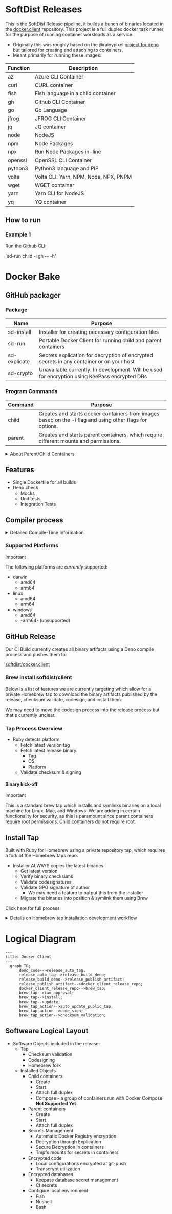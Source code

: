 <!-- markdownlint-disable MD041 -->
<!-- markdownlint-disable MD012 -->
# SoftDist Releases

This is the SoftDist Release pipeline, it builds a bunch of binaries located in the [docker.client](https://github.com/softdist/docker.client) repository.
This project is a full duplex docker task runner for the purpose of running container workloads as a service.

* Originally this was roughly based on the @rainypixel [project for deno](https://jsr.io/@rainypixel/docker-api-ts/doc) but tailored for creating and attaching to containers.
* Meant primarily for running these images:

| Function | Description |
| -------- | ----------- |
| az | Azure CLI Container |
| curl | CURL container |
| fish | Fish language in a child container |
| gh | Github CLI Container |
| go | Go Language |
| jfrog | JFROG CLI Container |
| jq | JQ container |
| node | NodeJS |
| npm | Node Packages |
| npx | Run Node Packages in-line |
| openssl | OpenSSL CLI Container |
| python3 | Python3 language and PIP |
| volta | Volta CLI.  Yarn, NPM, Node, NPX, PNPM |
| wget | WGET container |
| yarn | Yarn CLI for NodeJS |
| yq | YQ container |


## How to run

### Example 1

Run the Github CLI:

`sd-run child -i gh -- -h'

# **Docker Bake**

## GitHub packager

### Package


| Name | Purpose |
| -- | -- |
| sd-install | Installer for creating necessary configuration files |
| sd-run | Portable Docker Client for running child and parent containers |
| sd-explicate | Secrets explication for decryption of encrypted secrets in any container or on your host |
| sd-crypto | Unavailable currently.  In development.  Will be used for encryption using KeePass encrypted DBs |

### Program Commands


| Command | Purpose |
| -- | -- |
| child | Creates and starts docker containers from images based on the -i flag and using other flags for options. |
| parent | Creates and starts parent containers, which require different mounts and permissions. |

<!-- github feature -->
<!-- markdownlint-disable MD033 -->
<details>
  <summary>About Parent/Child Containers</summary>

    ## Parent containers

    Parent containers are designed to run our DSO CLI, which is a portable test runner and CI system that runs in child containers.
    The purpose of parent containers is to volume mount files from both the parent and child containers, and to isolate child container
    workloads for the purpose of running integration test environments locally.

    ## Child containers

    For speed the system is designed to run immutable docker images locally without the need to setup and run the docker client.
    The `sd-run` CLI acts as it's own full duplex Docker CLI, bringing you directly into the container upon launch.
    This allows you to run containers as code right on your host machine.  All files from those containers can be volume mounted from
    the local `.cache.child` directory in the working directory with which you run the CLI.
</details>

## Features

* Single Dockerfile for all builds
* Deno check
  * Mocks
  * Unit tests
  * Integration Tests

## Compiler process

<!-- github feature -->
<!-- markdownlint-disable MD033 -->
<details>
  <summary>Detailed Compile-Time Information</summary>
* Deno compile targets loop:
  * For each platform:
    * Compile all binaries and store them in a single ‘installer’:
    * Tar up all the installers for the ‘all platforms’
    * Install.ts
      * \<os\>.\<platform\>/install
      * revise so this install actually contains the compiled binary files for all the below scripts embedded in a key/value store so these files can be exported to the user’s computer for the os/platform this install runs under.
      * Cosign this single binary
      * Once the files are extracted to the current $binPath ‘configure is called’
      * All child files must be compiled first:
    * sd-install.ts
      * \<os\>.\<platform\>/configure
    * sd-run.ts
      * \<os>.\<platform>/install
    * sd-extricate.ts
      * \<os>.\<platform>/install
    * sd-crypto.ts
    * sd-keepass.ts
</details>

### Supported Platforms


> [!IMPORTANT]
>
> The following platforms are *currently* supported:

* darwin
  * amd64
  * arm64
* linux
  * amd64
  * arm64
* windows
  * amd64
  * -arm64- (unsupported)

## GitHub Release

Our CI Build currently creates all binary artifacts using a Deno compile process and pushes them to:

[softdist/docker.client](https://github.com/softdist/docker.client)

### Brew install softdist/client

Below is a list of features we are currently targeting which allow for a private Homebrew tap to
download the binary artifacts published by the release, checksum validate, codesign, and install them.

We may need to move the codesign process into the release process but that's currently unclear.

### Tap Process Overview

* Ruby detects platform
  * Fetch latest version tag
  * Fetch latest release binary:
    * Tag
    * OS
    * Platform
  * Validate checksum & signing

#### Binary kick-off


> [!IMPORTANT]
>
> This is a standard brew tap which installs and symlinks binaries on a local machine for
> Linux, Mac, and Windows.   We are adding in certain functionality for security, as this is paramount
> since parent containers require root permissions.  Child containers do not require root.


## Install Tap

Built with Ruby for Homebrew using a private repository tap, which requires a fork of the Homebrew taps repo.

* Installer ALWAYS copies the latest binaries
  * Get latest version
  * Verify binary checksums
  * Validate codesignatures
  * Validate GPG signature of author
    * We may need a feature to output this from the installer
  * Migrate the binaries into position & symlink them using Brew


Click here for full process

<!-- github feature -->
<!-- markdownlint-disable MD033 -->
<details>
        <summary>Details on Homebrew tap installation development workflow</summary>
        # Homebrew Installation for `softdist-release`

        ## Overview
        This guide details how to set up Homebrew installation for the `softdist-release` binary with:
        - Automated binary selection for macOS and Linux.
        - Checksum validation before installation.
        - Code signing and notarization to avoid OS warnings.
        - Seamless `brew install softdist-release` support.

        ---

        ## 1. Setting Up a Homebrew Tap
        To distribute your binary via Homebrew, create a Homebrew Tap repository.

        ### Steps to Create the Tap
        1. Create a GitHub repository: `softdist/homebrew-softdist`
        2. Inside the repo, add the following formula file:  
        **`Formula/softdist-release.rb`**

        ---

        ## 2. Homebrew Formula (`softdist-release.rb`)
        This formula:
        - Downloads the appropriate binary for the OS.
        - Validates the SHA256 checksum before installation.
        - Runs `codesign` on macOS to prevent security warnings.

        ```ruby
        class SoftdistRelease < Formula
        desc "Docker client emulator"
        homepage "https://github.com/softdist/docker.client"
        version "0.1.8"
        license "MIT"

        if OS.mac? && Hardware::CPU.arm?
            url "https://github.com/softdist/docker.client/releases/download/v0.1.8/docker.client-darwin-arm64"
            sha256 "<SHA256_MAC_ARM64>"
        elsif OS.mac? && Hardware::CPU.intel?
            url "https://github.com/softdist/docker.client/releases/download/v0.1.8/docker.client-darwin-amd64"
            sha256 "<SHA256_MAC_AMD64>"
        elsif OS.linux? && Hardware::CPU.arm?
            url "https://github.com/softdist/docker.client/releases/download/v0.1.8/docker.client-linux-arm64"
            sha256 "<SHA256_LINUX_ARM64>"
        elsif OS.linux? && Hardware::CPU.intel?
            url "https://github.com/softdist/docker.client/releases/download/v0.1.8/docker.client-linux-amd64"
            sha256 "<SHA256_LINUX_AMD64>"
        else
            odie "Unsupported architecture"
        end

        def install
            bin.install "docker.client"
        end

        def post_install
            if OS.mac?
            system "codesign", "--force", "--deep", "--sign", "-", "#{bin}/docker.client"
            end
        end

        test do
            system "#{bin}/docker.client", "--version"
        end
        end

        3. Automating Code Signing with GitHub Actions

        To prevent macOS security warnings, you must sign and notarize the binaries.

        Required Secrets

        In GitHub Actions Secrets, store the following:
            - APPLE_CERTIFICATE → (Base64-encoded .p12 certificate)
            - APPLE_CERT_PASSWORD → (Password for the .p12 file)
            - APPLE_TEAM_ID → (Your Apple Developer Team ID)
            - APPLE_ID → (Apple Developer email)
            - APPLE_ID_PASSWORD → (App-specific password)

        4. GitHub Actions Workflow

        This workflow:
            - Downloads macOS binaries.
            - Signs them using codesign.
            - Notarizes them with Apple.
            - Uploads the signed binaries to GitHub Releases.

        .github/workflows/sign-macos.yml

        name: Sign and Notarize macOS Binary

        on:
        release:
            types: [published]

        jobs:
        sign-macos:
            runs-on: macos-latest
            steps:
            - name: Checkout repository
                uses: actions/checkout@v4

            - name: Install Apple Certificate
                run: |
                echo "$APPLE_CERTIFICATE" | base64 --decode > certificate.p12
                security create-keychain -p "" build.keychain
                security default-keychain -s build.keychain
                security unlock-keychain -p "" build.keychain
                security import certificate.p12 -k build.keychain -P "$APPLE_CERT_PASSWORD" -T /usr/bin/codesign
                security set-key-partition-list -S apple-tool:,apple: -s -k "" build.keychain

            - name: Download macOS binaries
                run: |
                curl -L -o docker.client-darwin-arm64 https://github.com/softdist/docker.client/releases/download/v0.1.8/docker.client-darwin-arm64
                curl -L -o docker.client-darwin-amd64 https://github.com/softdist/docker.client/releases/download/v0.1.8/docker.client-darwin-amd64
                chmod +x docker.client-*

            - name: Code Sign Binaries
                run: |
                codesign --force --deep --sign "Developer ID Application: $APPLE_TEAM_ID" docker.client-darwin-arm64
                codesign --force --deep --sign "Developer ID Application: $APPLE_TEAM_ID" docker.client-darwin-amd64

            - name: Notarize Binaries
                run: |
                xcrun notarytool submit docker.client-darwin-arm64 \
                    --apple-id "$APPLE_ID" --password "$APPLE_ID_PASSWORD" --team-id "$APPLE_TEAM_ID"
                xcrun notarytool submit docker.client-darwin-amd64 \
                    --apple-id "$APPLE_ID" --password "$APPLE_ID_PASSWORD" --team-id "$APPLE_TEAM_ID"

            - name: Upload Signed Binaries
                uses: softprops/action-gh-release@v2
                with:
                files: |
                    docker.client-darwin-arm64
                    docker.client-darwin-amd64

        5. Updating Homebrew Formula with Checksums

        Once the signed binaries are uploaded to GitHub Releases, update the SHA256 hashes:

        shasum -a 256 docker.client-darwin-arm64
        shasum -a 256 docker.client-darwin-amd64

        Then, commit the formula to your Homebrew Tap repo:

        git clone https://github.com/softdist/homebrew-softdist.git
        cd homebrew-softdist
        git add Formula/softdist-release.rb
        git commit -m "Add softdist-release formula"
        git push origin main

        6. Installing via Homebrew

        Users can now install softdist-release using a single command:

        brew tap softdist/softdist
        brew install softdist-release

        Or, if you make it a public tap:

        brew install softdist-release

        Final Thoughts
        - Code Signing & Notarization: Prevents macOS security warnings.
        - Checksum Validation: Ensures download integrity.
        - Single Brew Install Command: No need for manual script execution.
        - GitHub Actions Workflow: Fully automates macOS binary signing.

        This setup ensures a secure, smooth installation experience via Homebrew.

</details>


# Logical Diagram

<!-- github feature -->
<!-- markdownlint-disable MD046 -->
```mermaid
---
title: Docker Client
---
  graph TD;
      deno_code-->release_auto_tag;
      release_auto_tag-->release_build_deno;
      release_build_deno-->release_publish_artifact;
      release_publish_artifact-->docker_client_release_repo;
      docker_client_release_repo-->brew_tap;
      brew_tap-->iam_approval;
      brew_tap-->install;
      brew_tap-->update;
      brew_tap_action-->auto_update_public_tap;
      brew_tap_action-->code_sign;
      brew_tap_action-->checksum_validation;
```

## Softweare Logical Layout

* Software Objects included in the release:
  * Tap
    * Checksum validation
    * Codesigning
    * Homebrew fork
  * Installed Objects
    * Child containers
      * Create
      * Start
      * Attach full duplex
      * Compose - a group of containers run with Docker Compose **Not Supported Yet**
    * Parent containers
      * Create
      * Start
      * Attach full duplex
    * Secrets Management
      * Automatic Docker Registry encryption
      * Decryption through Explication
      * Secure Decryption in containers
      * Tmpfs mounts for secrets in containers
    * Encrypted code
      * Local configurations encrypted at git-push
      * Transcrypt utilization
    * Encrypted databases
      * Keepass database secret management
      * CI secrets
    * Configure local environment
      * Fish
      * Nushell
      * Bash

